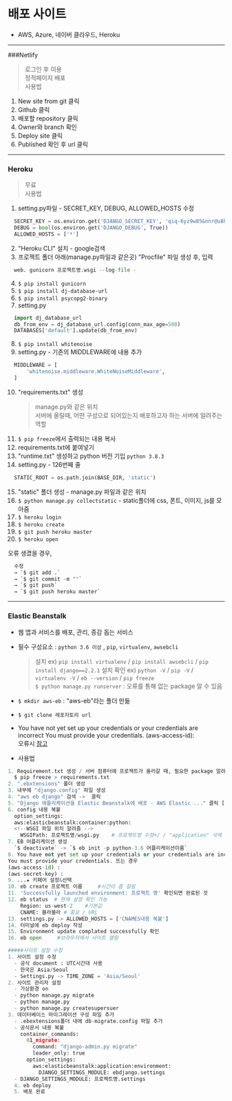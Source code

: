 # 배포 사이트  
- AWS, Azure, 네이버 클라우드, Heroku  


- - - 

###Netlify
> 로그인 후 이용  
> 정적페이지 배포  
> 사용법 
  1. New site from git 클릭
  2. Github 클릭  
  3. 배포할 repository 클릭  
  4. Owner와 branch 확인  
  5. Deploy site 클릭  
  6. Published 확인 후 url 클릭  

- - -  

### Heroku  
> 무료  
> 사용법  
  1. setting.py파일 - SECRET_KEY, DEBUG, ALLOWED_HOSTS 수정
  ```python
    SECRET_KEY = os.environ.get('DJANGO_SECRET_KEY', 'qiq-6yz9w85&nnr@u8h6@tq4@!n-__5$tt9c+c7q#m2%%4)vva')
    DEBUG = bool(os.environ.get('DJANGO_DEBUG', True))
    ALLOWED_HOSTS = ['*']
  ```  
  2. "Heroku CLI" 설치 - google검색
  3. 프로젝트 폴더 아래(manage.py파일과 같은곳) "Procfile" 파일 생성 후, 입력
  ```python
    web. gunicorn 프로젝트명.wsgi --log-file -
  ```
  4. `$ pip install gunicorn`  
  5. `$ pip install dj-database-url`  
  6. `$ pip install psycopg2-binary`  
  7. setting.py  
  ```python
    import dj_database_url
    db_from_env = dj_database_url.config(conn_max_age=500)
    DATABASES['default'].update(db_from_env)
  ```  
  8. `$ pip install whitenoise`  
  9. setting.py - 기존의 MIDDLEWARE에 내용 추가  
  ```python
    MIDDLEWARE = [
        'whitenoise.middleware.WhiteNoiseMiddleware',
    ]
  ```  
  10. "requirements.txt" 생성  
      > manage.py와 같은 위치  
      > 서버에 올릴때, 어떤 구성으로 되어있는지 배포하고자 하는 서버에 알려주는 역할  
  11. `$ pip freeze`에서 출력되는 내용 복사
  12. requirements.txt에 붙여넣기  
  13. "runtime.txt" 생성하고 python 버전 기입 `python 3.8.3`  
  14. setting.py - 126번째 줄  
  ```python
    STATIC_ROOT = os.path.join(BASE_DIR, 'static')
  ```  
  15. "static" 폴더 생성 - manage.py 파일과 같은 위치  
  16. `$ python manage.py collectstatic` - static폴더에 css, 폰트, 이미지, js를 모아줌  
  17. `$ heroku login`  
  18. `$ heroku create`  
  19. `$ git push heroku master`  
  20. `$ heroku open`  
  
  오류 생겼을 경우,  
  ```python
    수정
    → `$ git add .`
    → `$ git commit -m ""`
    → `$ git push`
    → `$ git push heroku master`
  ```

- - -  

### Elastic Beanstalk  
- 웹 앱과 서비스를 배포, 관리, 증감 돕는 서비스  
- 필수 구성요소 : `python 3.6 이상` , `pip`, `virtualenv`, `awsebcli`  
  > 설치 ex) `pip install virtualenv` / `pip install awsebcli` / `pip install django==2.2.1` 
  > 설치 확인 ex) `python -V` / `pip -V` / `virtualenv -V` / `eb --version` / `pip freeze`  
  > `$ python manage.py runserver` : 오류를 통해 없는 package 알 수 있음  
- `$ mkdir aws-eb` : "aws-eb"라는 폴더 만듦
- `$ git clone 레포지토리 url`  
- You have not yet set up your credentials or your credentials are incorrect
You must provide your credentials.
(aws-access-id):   
오류시 [참고](https://aws.amazon.com/ko/getting-started/hands-on/set-up-command-line-elastic-beanstalk/)  

- 사용법  
```python
1. Requirement.txt 생성 / 서버 컴퓨터에 프로젝트가 올러갈 때, 필요한 package 알려줌
  $ pip freeze > requirements.txt
2. ".ebxtensions" 폴더 생성
3. 내부에 "django.config" 파일 생성
4. "aws eb django" 검색 ->  클릭
5. "Django 애플리케이션을 Elastic Beanstalk에 배포 - AWS Elastic ..." 클릭 [[사이트](https://docs.aws.amazon.com/ko_kr/elasticbeanstalk/latest/dg/create-deploy-python-django.html)] 
6. config 내용 복붙
  option_settings:
  aws:elasticbeanstalk:container:python:
  <!--WSGI 파일 위치 알려줌 -->
    WSGIPath: 프로젝트명/wsgi.py    # 프로젝트명 수정+/ / "application" 삭제 후 ".py" 입력
7. EB 어플리케이션 생성
  `$ deactivate` -> `$ eb init -p python-3.6 어플리케이션이름`
8. You have not yet set up your credentials or your credentials are incorrect
You must provide your credentials. 뜨는 경우
(aws-access-id) : 
(aws-secret-key) : 
9. ...★ 키패어 설정&선택  
10. eb create 프로젝트 이름     #시간이 좀 걸림  
11. 'Successfully launched environment: 프로젝트 명' 확인되면 완료된 것  
12. eb status  # 현재 설정 확인 가능  
    Region: us-west-2    #기본값  
    CNAME: 블라블라 # 중요 / URL  
13. settings.py -> ALLOWED_HOSTS = ['CNAMES내용 복붙']  
14. 터미널에 eb deploy 작성  
15. Environment update complated successfully 확인  
16. eb open     #브라우저에서 사이트 열림  

#####사이트 설정 수정  
1. 사이트 설정 수정  
  - 공식 document : UTC시간대 사용  
  - 한국은 Asia/Seoul  
  - Settings.py -> TIME_ZONE = 'Asia/Seoul'  
2. 사이트 관리자 설정  
  - 가상환경 on  
  - python manage.py migrate  
  - python manage.py 
  - python manage.py createsupersuer  
3. 데이터베이스 마이그레이션 구성 파일 추가  
  - .ebextensions폴더 내에 db-migrate.config 파일 추가  
  - 공식문서 내용 복붙  
    container_commands:
      01_migrate:
        command: "django-admin.py migrate"
        leader_only: true
      option_settings:
        aws:elasticbeanstalk:application:environment:
          DJANGO_SETTINGS_MODULE: ebdjango.settings
  - DJANGO_SETTINGS_MODULE: 프로젝트명.settings  
  4. eb deploy  
  5. 배포 완료  
```

